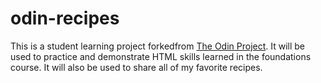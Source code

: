 # odin-recipes
This is a student learning project forkedfrom [The Odin Project](https://www.theodinproject.com/). It will be used to practice and demonstrate HTML skills learned in the foundations course. It will also be used to share all of my favorite recipes.

